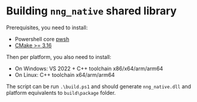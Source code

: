 # Building `nng_native` shared library

Prerequisites, you need to install:

- Powershell core [pwsh](https://github.com/PowerShell/PowerShell)
- [CMake >= 3.16](https://cmake.org/download/)

Then per platform, you also need to install:
- On Windows: VS 2022 + C++ toolchain x86/x64/arm/arm64
- On Linux: C++ toolchain x64/arm/arm64

The script can be run `.\build.ps1` and should generate `nng_native.dll` and platform equivalents to `build\package` folder.